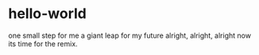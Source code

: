 # hello-world
one small step for me a giant leap for my future
alright, alright, alright now its time for the remix.
